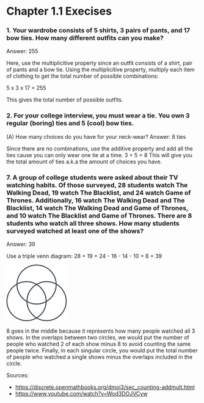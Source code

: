 # Chapter 1.1 Execises
### 1. Your wardrobe consists of 5 shirts, 3 pairs of pants, and 17 bow ties. How many different outfits can you make?

 Answer: 255

Here, use the multiplicitive property since an outfit consists of a shirt, pair of pants and a bow tie.
Using the multiplicitive property, multiply each item of clothing to get the total number of possible combinations:

5 x 3 x 17 = 255

This gives the total number of possible  outfits.


### 2. For your college interview, you must wear a tie. You own 3 regular (boring) ties and 5 (cool) bow ties.
(A) How many choices do you have for your neck-wear?
Answer: 8 ties

Since there are no combinations, use the additive property and add all the ties cause you can only wear one tie at a time. 
3 + 5 = 8 
This will give you the total amount of ties a.k.a the amount of choices you have.

### 7. A group of college students were asked about their TV watching habits. Of those surveyed, 28 students watch The Walking Dead, 19 watch The Blacklist, and 24 watch Game of Thrones. Additionally, 16 watch The Walking Dead and The Blacklist, 14 watch The Walking Dead and Game of Thrones, and 10 watch The Blacklist and Game of Thrones. There are 8 students who watch all three shows. How many students surveyed watched at least one of the shows?

Answer: 39

Use a triple venn diagram:
28 + 19 + 24 - 16 - 14 - 10 + 8 = 39

![venn diagram](https://github.com/thirdball/csc208/blob/main/ch1_counting/images.png)

8 goes in the middle because it represents how many people watched all 3 shows. In the overlaps between two circles, we would put the number of people who watched 2 of each show minus 8 to avoid counting the same people twice. Finally, in each singular circle, you would put the total number of people who watched a single shows minus the overlaps included in the circle.

Sources:
- https://discrete.openmathbooks.org/dmoi3/sec_counting-addmult.html
- https://www.youtube.com/watch?v=Wod3DOJVCyw 